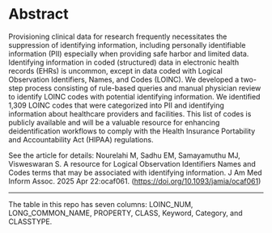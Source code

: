 # Abstract

Provisioning clinical data for research frequently necessitates the suppression of identifying information, including personally identifiable information (PII) especially when providing safe harbor and limited data. Identifying information in coded (structured) data in electronic health records (EHRs) is uncommon, except in data coded with Logical Observation Identifiers, Names, and Codes (LOINC). We developed a two-step process consisting of rule-based queries and manual physician review to identify LOINC codes with potential identifying information. We identified 1,309 LOINC codes that were categorized into PII and identifying information about healthcare providers and facilities. This list of codes is publicly available and will be a valuable resource for enhancing deidentification workflows to comply with the Health Insurance Portability and Accountability Act (HIPAA) regulations. 

See the article for details: Nourelahi M, Sadhu EM, Samayamuthu MJ, Visweswaran S. A resource for Logical Observation Identifiers Names and Codes terms that may be associated with identifying information. J Am Med Inform Assoc. 2025 Apr 22:ocaf061. (https://doi.org/10.1093/jamia/ocaf061)

-------------------------------------
The table in this repo has seven columns: LOINC_NUM, LONG_COMMON_NAME, PROPERTY, CLASS, Keyword, Category, and CLASSTYPE. 
